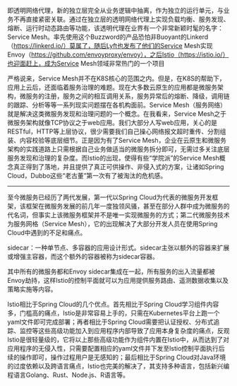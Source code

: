 即透明网络代理，新的独立层完全从业务逻辑中抽离，作为独立的运行单元，与业务不再直接紧密关联。通过在独立层的透明网络代理上实现负载均衡、服务发现、熔断、运行时动态路由等功能，该透明代理在业界有一个非常新颖时髦的名字：Service Mesh。率先使用这个Buzzword的产品恐怕非Buoyant的Linkerd（https://linkerd.io/）莫属了，随后Lyft也发布了他们的Service Mesh实现Envoy（https://github.com/envoyproxy/envoy），之后Istio（https://istio.io/）也迎面赶上，成为Service Mesh领域非常热门的一个项目

严格说来，Service Mesh并不在K8S核心的范围之内。但是，在K8S的帮助下，应用上云后，还面临着服务治理的难题。现在大多数云原生的应用都是微服务架构，微服务的注册，服务之间的相互调用关系，服务异常后的熔断、降级，调用链的跟踪、分析等等一系列现实问题摆在各机构面前。Service Mesh（服务网络）就是解决这类微服务发现和治理问题的一个概念。在我看来，Service Mesh之于微服务架构就像TCP协议之于web应用。我们大部分人写web应用，关心的是RESTful，HTTP等上层协议，很少需要我们自己操心网络报文超时重传、分割组装、内容校验等底层细节。正是因为有了Service Mesh，企业在云原生和微服务架构的实践道路上只需根据自己业务做适当的微服务拆分即可，无需过多关注底层服务发现和治理的复杂度。而Istio的出现，使得有些“学院派”的Service Mesh概念真正得到了落地，并且提供了真正可供操作、非侵入式的方案，让诸如Spring Cloud，Dubbo这些“老古董”第一次有了被淘汰的危机感。

---

至今微服务已经历了两代发展，第一代以Spring Cloud为代表的微服务开发框架，该框架在微服务发展的前几年一度独领风骚，甚至在部分人群中成为微服务的代名词，但事实上该微服务框架并不是唯一实现微服务的方式；第二代微服务技术为服务网格（Service Mesh），它的出现解决了大部分开发人员在使用Spring Cloud中遇到的不足和痛点。

sidecar：一种单节点、多容器的应用设计形式。sidecar主张以额外的容器来扩展或增强主容器，而这个额外的容器被称为sidecar容器。

其中所有的微服务都和Envoy sidecar集成在一起，所有服务的出入流量都被Envoy劫持，这样Istio的控制平面就可以为应用提供服务路由、遥测数据收集以及策略实施等内容。

Istio相比于Spring Cloud的几个优点。首先相比于Spring Cloud学习组件内容多，门槛高的痛点，Istio是非常容易上手的，只需在Kubernetes平台上跑一个yaml文件即可完成部署；再者相比于Spring Cloud需要把认证授权、分布式追踪、监控等这些高级功能加入到应用程序内部导致了应用本身复杂度的痛点，反观Istio是很轻量级的，它将以上那些高级功能作为组件内置在Istio中，从而达到了对应用程序的无侵入性，只需要配置相应的yaml文件并下发至Istio控制平面执行后续的操作即可，操作过程用户是无感知的；最后相比于Spring Cloud对Java环境的过度依赖以及跨语言痛点，Istio也完美的解决了，其支持多种语言，包括新兴编程语言Golang、Rust、Node.js、R语言等。